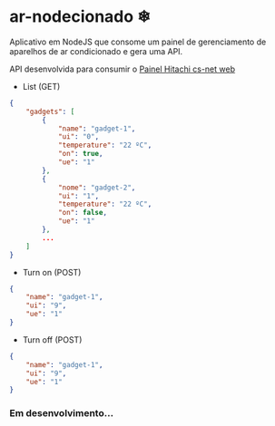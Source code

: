 # ar-nodecionado ❄
Aplicativo em NodeJS que consome um painel de gerenciamento de aparelhos de ar condicionado e gera uma API. 

API desenvolvida para consumir o [Painel Hitachi cs-net web](http://www.jci-hitachi.com.br/produto/cs-net-web)

- List (GET)
```json
{
    "gadgets": [
        {
            "name": "gadget-1",
            "ui": "0",
            "temperature": "22 ºC",
            "on": true,
            "ue": "1"
        },
        {
            "nome": "gadget-2",
            "ui": "1",
            "temperature": "22 ºC",
            "on": false,
            "ue": "1"
        },
        ...
    ]
}
```

- Turn on (POST)
```json
{
    "name": "gadget-1",
    "ui": "9",
    "ue": "1"
}
```


- Turn off (POST)
```json
{
    "name": "gadget-1",
    "ui": "9",
    "ue": "1"
}
```

### Em desenvolvimento...
